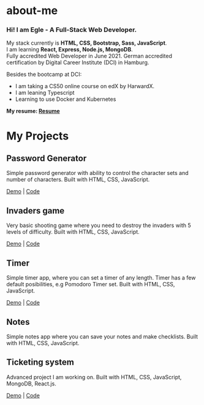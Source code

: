 # about-me

### Hi! I am Egle - A Full-Stack Web Developer.

My stack currently is **HTML, CSS, Bootstrap, Sass, JavaScript**.  
I am learning **React, Express, Node.js, MongoDB**.  
Fully accredited Web Developer in June 2021. German accredited certification by Digital Career Institute (DCI) in Hamburg.  

Besides the bootcamp at DCI:
* I am taking a CS50 online course on edX by HarwardX.
* I am leaning Typescript
* Learning to use Docker and Kubernetes


**My resume: [Resume](eglehelms.dev/resume)**  

# My Projects

## Password Generator

Simple password generator with ability to control the character sets and number of characters. Built with HTML, CSS, JavaScript.

[Demo](Link) | [Code](Link)

## Invaders game

Very basic shooting game where you need to destroy the invaders with 5 levels of difficulty.  Built with HTML, CSS, JavaScript.

[Demo](Link) | [Code](Link)

## Timer

Simple timer app, where you can set a timer of any length. Timer has a few default posibilities, e.g Pomodoro Timer set.  Built with HTML, CSS, JavaScript.

[Demo](Link) | [Code](Link)

## Notes

Simple notes app where you can save your notes and make checklists.  Built with HTML, CSS, JavaScript.

## Ticketing system

Advanced project I am working on.  Built with HTML, CSS, JavaScript, MongoDB, React.js.

[Demo](Link) | [Code](Link)
